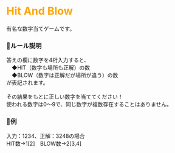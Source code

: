 <h1><font color="orange">Hit And Blow</font></h1>
  <div>有名な数字当てゲームです。</div>
  <h3>&#x1f527;ルール説明</h3>
    <div>答えの欄に数字を4桁入力すると、
      </br>　◆HIT（数字も場所も正解）の数
      </br>　◆BLOW（数字は正解だが場所が違う）の数
      </br>が表記されます。
      </br></br>その結果をもとに正しい数字を当ててください！
      </br>使われる数字は0～9で、同じ数字が複数存在することはありません。
    </div>
  <h3>&#x1f527;例</h3> 
    <div>入力：1234、正解：3248の場合
    </br>HIT数→1[2]　BLOW数→2[3,4]</div>
